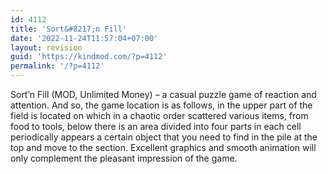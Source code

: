 ```yaml
---
id: 4112
title: 'Sort&#8217;n Fill'
date: '2022-11-24T11:57:04+07:00'
layout: revision
guid: 'https://kindmod.com/?p=4112'
permalink: '/?p=4112'
---
```


Sort’n Fill (MOD, Unlimited Money) – a casual puzzle game of reaction and attention. And so, the game location is as follows, in the upper part of the field is located on which in a chaotic order scattered various items, from food to tools, below there is an area divided into four parts in each cell periodically appears a certain object that you need to find in the pile at the top and move to the section. Excellent graphics and smooth animation will only complement the pleasant impression of the game.